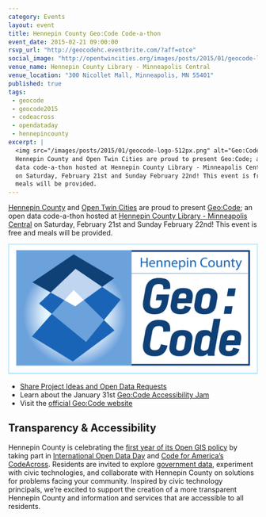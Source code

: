 ```yaml
---
category: Events
layout: event
title: Hennepin County Geo:Code Code-a-thon
event_date: 2015-02-21 09:00:00
rsvp_url: "http://geocodehc.eventbrite.com/?aff=otce"
social_image: "http://opentwincities.org/images/posts/2015/01/geocode-logo-1024px.png"
venue_name: Hennepin County Library - Minneapolis Central 
venue_location: "300 Nicollet Mall, Minneapolis, MN 55401"
published: true 
tags:
 - geocode
 - geocode2015
 - codeacross
 - opendataday
 - hennepincounty
excerpt: |
  <img src="/images/posts/2015/01/geocode-logo-512px.png" alt="Geo:Code Logo"/>
  Hennepin County and Open Twin Cities are proud to present Geo:Code; an open 
  data code-a-thon hosted at Hennepin County Library - Minneapolis Central
  on Saturday, February 21st and Sunday February 22nd! This event is free and 
  meals will be provided. 
---
```


[Hennepin County](http://www.hennepin.us/) and [Open Twin Cities](/) are proud 
to present [Geo:Code](http://www.hennepin.us/geocode); an open data code-a-thon
hosted at [Hennepin County Library - Minneapolis Central](http://www.hclib.org/about/locations/minneapolis-central) 
on Saturday, February 21st and Sunday February 22nd! This event is free and 
meals will be provided. 

![Geo:Code Logo](/images/posts/2015/01/geocode-logo-512px.png)

- [Share Project Ideas and Open Data Requests](http://geocodehc.ideascale.com/)
- Learn about the January 31st [Geo:Code Accessibility Jam](/2015/01/2015-01-16-geocode-accessibility-jam/)
- Visit the [official Geo:Code website](http://www.hennepin.us/geocode)

## Transparency & Accessibility

Hennepin County is celebrating the [first year of its Open GIS policy](/2014/02/12/ramsey-and-hennepin-pass-opengis/) 
by taking part in [International Open Data Day](http://opendataday.org/) and 
[Code for America’s CodeAcross](http://www.codeforamerica.org/events/codeacross-2015/). 
Residents are invited to explore [government data](http://www.hennepin.us/gisopendata), 
experiment with civic technologies, and collaborate with Hennepin County on 
solutions for problems facing your community. Inspired by civic technology 
principals, we’re excited to support the creation of a more transparent 
Hennepin County and information and services that are accessible to all 
residents.
